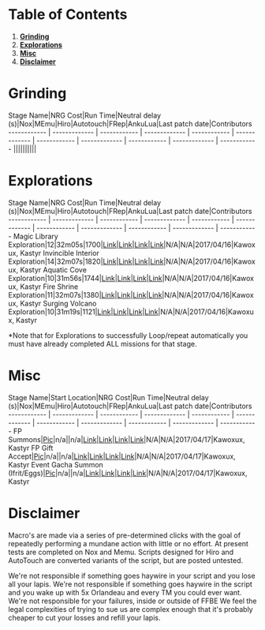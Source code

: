 # Table of Contents
1. **[Grinding](#stage-grinding)**
2. **[Explorations](#explorations)**
3. **[Misc](#misc)**
4. **[Disclaimer](#disclaimer)**

# Grinding

Stage Name|NRG Cost|Run Time|Neutral delay (s)|Nox|MEmu|Hiro|Autotouch|FRep|AnkuLua|Last patch date|Contributors
------------ | ------------- | ------------ | ------------- | ------------ | ------------- | ------------ | ------------- | ------------ | ------------- | ------------
||||||||||

# Explorations

Stage Name|NRG Cost|Run Time|Neutral delay (s)|Nox|MEmu|Hiro|Autotouch|FRep|AnkuLua|Last patch date|Contributors
------------ | ------------- | ------------ | ------------- | ------------ | ------------- | ------------ | ------------- | ------------ | ------------- | ------------
Magic Library Exploration|12|32m05s|1700|[Link](https://raw.githubusercontent.com/macroteam/FFBE-Macros/master/Kawoxux/Exploration%20Automation%20-%20Nox/MagicLibrary/Magic%20Library-oldnox.txt)|[Link](https://raw.githubusercontent.com/macroteam/FFBE-Macros/master/Kawoxux/Exploration%20Automation%20-%20Nox/MagicLibrary/Magic%20Library-MEmu.txt)|[Link](https://raw.githubusercontent.com/macroteam/FFBE-Macros/master/Kawoxux/Exploration%20Automation%20-%20Nox/MagicLibrary/Magic%20Library-hiro.txt)|[Link](https://raw.githubusercontent.com/macroteam/FFBE-Macros/master/Kawoxux/Exploration%20Automation%20-%20Nox/MagicLibrary/Magic%20Library-autotouch.txt)|N/A|N/A|2017/04/16|Kawoxux, Kastyr
Invincible Interior Exploration|14|32m07s|1820|[Link](https://raw.githubusercontent.com/MacroTeam/FFBE-Macros/master/Kawoxux/Exploration%20Automation%20-%20Nox/InvincibleInterior/Invincible%20Interior-oldnox.txt)|[Link](https://raw.githubusercontent.com/MacroTeam/FFBE-Macros/master/Kawoxux/Exploration%20Automation%20-%20Nox/InvincibleInterior/Invincible%20Interior-MEmu.txt)|[Link](https://raw.githubusercontent.com/MacroTeam/FFBE-Macros/master/Kawoxux/Exploration%20Automation%20-%20Nox/InvincibleInterior/Invincible%20Interior-hiro.txt)|[Link](https://raw.githubusercontent.com/MacroTeam/FFBE-Macros/master/Kawoxux/Exploration%20Automation%20-%20Nox/InvincibleInterior/Invincible%20Interior-AutoTouch.txt)|N/A|N/A|2017/04/16|Kawoxux, Kastyr
Aquatic Cove Exploration|10|31m56s|1744|[Link](https://raw.githubusercontent.com/MacroTeam/FFBE-Macros/master/Kawoxux/Exploration%20Automation%20-%20Nox/AquaticCove/Aquatic%20Cove-oldnox.txt)|[Link](https://raw.githubusercontent.com/MacroTeam/FFBE-Macros/master/Kawoxux/Exploration%20Automation%20-%20Nox/AquaticCove/Aquatic%20Cove-MEmu.txt)|[Link](https://raw.githubusercontent.com/MacroTeam/FFBE-Macros/master/Kawoxux/Exploration%20Automation%20-%20Nox/AquaticCove/Aquatic%20Cove-hiro.txt)|[Link](https://raw.githubusercontent.com/MacroTeam/FFBE-Macros/master/Kawoxux/Exploration%20Automation%20-%20Nox/AquaticCove/Aquatic%20Cove-autotouch.txt)|N/A|N/A|2017/04/16|Kawoxux, Kastyr
Fire Shrine Exploration|11|32m07s|1380|[Link](https://raw.githubusercontent.com/MacroTeam/FFBE-Macros/master/Kawoxux/Exploration%20Automation%20-%20Nox/FireShrine/Fire%20Shrine-oldnox.txt)|[Link](https://raw.githubusercontent.com/MacroTeam/FFBE-Macros/master/Kawoxux/Exploration%20Automation%20-%20Nox/FireShrine/Fire%20Shrine-MEmu.txt)|[Link](https://raw.githubusercontent.com/MacroTeam/FFBE-Macros/master/Kawoxux/Exploration%20Automation%20-%20Nox/FireShrine/Fire%20Shrine-hiro.txt)|[Link](https://raw.githubusercontent.com/MacroTeam/FFBE-Macros/master/Kawoxux/Exploration%20Automation%20-%20Nox/FireShrine/Fire%20Shrine-autotouch.txt)|N/A|N/A|2017/04/16|Kawoxux, Kastyr
Surging Volcano Exploration|10|31m19s|1121|[Link](https://raw.githubusercontent.com/MacroTeam/FFBE-Macros/master/Kawoxux/Exploration%20Automation%20-%20Nox/SurgingVolcano/Surging%20Volcano-oldnox.txt)|[Link](https://raw.githubusercontent.com/MacroTeam/FFBE-Macros/master/Kawoxux/Exploration%20Automation%20-%20Nox/SurgingVolcano/Surging%20Volcano-memu.txt)|[Link](https://raw.githubusercontent.com/MacroTeam/FFBE-Macros/master/Kawoxux/Exploration%20Automation%20-%20Nox/SurgingVolcano/Surging%20Volcano-hiro.txt)|[Link](https://raw.githubusercontent.com/MacroTeam/FFBE-Macros/master/Kawoxux/Exploration%20Automation%20-%20Nox/SurgingVolcano/Surging%20Volcano-autotouch.txt)|N/A|N/A|2017/04/16|Kawoxux, Kastyr

*Note that for Explorations to successfully Loop/repeat automatically you must have already completed ALL missions for that stage.

# Misc

Stage Name|Start Location|NRG Cost|Run Time|Neutral delay (s)|Nox|MEmu|Hiro|Autotouch|FRep|AnkuLua|Last patch date|Contributors
------------ | ------------- | ------------ | ------------- | ------------ | ------------- | ------------ | ------------- | ------------ | ------------- | ------------
FP Summons|[Pic](http://i.imgur.com/i64ZsRf.jpg)|n/a||n/a|[Link](https://raw.githubusercontent.com/MacroTeam/FFBE-Macros/master/Kawoxux/UsefulScripts/FPSummons.v1.N-oldnox.txt)|[Link](https://raw.githubusercontent.com/MacroTeam/FFBE-Macros/master/Kawoxux/UsefulScripts/FPSummons.v1.N-MEmu.txt)|[Link](https://raw.githubusercontent.com/MacroTeam/FFBE-Macros/master/Kawoxux/UsefulScripts/FPSummons.v1.N-hiro.txt)|[Link](https://raw.githubusercontent.com/MacroTeam/FFBE-Macros/master/Kawoxux/UsefulScripts/FPSummons.v1.N-autotouch.txt)|N/A|N/A|2017/04/17|Kawoxux, Kastyr
FP Gift Accept|[Pic](https://github.com/MacroTeam/FFBE-Macros/blob/master/Kawoxux/UsefulScripts/FP-Gift-Accept_StartLocation.jpg?raw=true)|n/a||n/a|[Link](https://raw.githubusercontent.com/MacroTeam/FFBE-Macros/master/Kawoxux/UsefulScripts/FP-Gift-Accept-oldnox.v1.txt)|[Link](https://raw.githubusercontent.com/MacroTeam/FFBE-Macros/master/Kawoxux/UsefulScripts/FP-Gift-Accept-memu.v1.txt)|[Link](https://raw.githubusercontent.com/MacroTeam/FFBE-Macros/master/Kawoxux/UsefulScripts/FP-Gift-Accept-hiro.v1.txt)|[Link](https://raw.githubusercontent.com/MacroTeam/FFBE-Macros/master/Kawoxux/UsefulScripts/FP-Gift-Accept-autotouch.v1.txt)|N/A|N/A|2017/04/17|Kawoxux, Kastyr
Event Gacha Summon (Ifrit/Eggs)|[Pic](http://i.imgur.com/5KQKsVu.jpg)|n/a||n/a|[Link](https://raw.githubusercontent.com/MacroTeam/FFBE-Macros/master/Kawoxux/UsefulScripts/EggSummons.v1.N-oldnox.txt)|[Link](https://raw.githubusercontent.com/MacroTeam/FFBE-Macros/master/Kawoxux/UsefulScripts/EggSummons.v1.N-memu.txt)|[Link](https://raw.githubusercontent.com/MacroTeam/FFBE-Macros/master/Kawoxux/UsefulScripts/EggSummons.v1.N-hiro.txt)|[Link](https://raw.githubusercontent.com/MacroTeam/FFBE-Macros/master/Kawoxux/UsefulScripts/EggSummons.v1.N-autotouch.txt)|N/A|N/A|2017/04/17|Kawoxux, Kastyr

# Disclaimer

Macro's are made via a series of pre-determined clicks with the goal of repeatedly performing a mundane action with little or no effort.
At present tests are completed on Nox and Memu. Scripts designed for Hiro and AutoTouch are converted variants of the script, but are posted untested.

We're not responsible if something goes haywire in your script and you lose all your lapis. 
We're not responsible if something goes haywire in the script and you wake up with 5x Orlandeau and every TM you could ever want. 
We're not responsible for your failures, inside or outside of FFBE
We feel the legal complexities of trying to sue us are complex enough that it's probably cheaper to cut your losses and refill your lapis.

